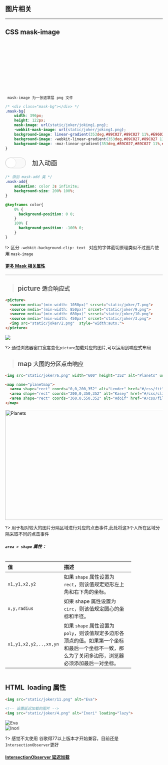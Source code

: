 ## 图片相关

---

## CSS  mask-image

<br>

<div class="mask-bg"></div>

<br>

 ` mask-image 为一张遮罩层 png 文件`



```css
/* <div class="mask-bg"></div> */
.mask-bg{
    width: 396px;
    height: 122px;
    mask-image: url(static/joker/joking1.png);
    -webkit-mask-image: url(static/joker/joking1.png);
    background-image: linear-gradient(353deg,#89C027,#89C027 11%,#E96036 26%,#E96036 41%,#FEF158 74%,#FEF158 66%,#76C5EE 79%);
    background-image: -webkit-linear-gradient(353deg,#89C027,#89C027 11%,#E96036 26%,#E96036 41%,#FEF158 74%,#FEF158 66%,#76C5EE 79%);
    background-image: -moz-linear-gradient(353deg,#89C027,#89C027 11%,#E96036 26%,#E96036 41%,#FEF158 74%,#FEF158 66%,#76C5EE 79%);
}
```


<div class="switch-box" >
    <div class="switch">
        <input type="checkbox" checked id="mask-image" style="display: none" />
        <label for="mask-image">
            <div></div>
        </label>
    </div>
    <span>加入动画</span>
</div>

```css
/* 添加 mask-add 类 */
.mask-add{
    animation: color 3s infinite;
    background-size: 200% 100%;
}

@keyframes color{
    0% {
      background-position: 0 0;
    }
    100% {
      background-position: -100% 0;
    }
}
```



!> 区分 `-webkit-background-clip: text ` 对应的字体截切原理类似不过图片使用 ` mask-image `

#### [更多 Mask 相关属性](css/mask)

---

> ## picture `适合响应式`


```html
<picture>
  <source media="(min-width: 1050px)" srcset="static/joker/7.png">
  <source media="(min-width: 850px)" srcset="static/joker/9.png">
  <source media="(min-width: 680px)" srcset="static/joker/10.png">
  <source media="(min-width: 450px)" srcset="static/joker/3.png">
  <img src="static/joker/2.png"  style="width:auto;">
</picture>
```

<picture>
  <source media="(min-width: 1050px)" srcset="static/joker/7.png">
  <source media="(min-width: 850px)" srcset="static/joker/9.png">
  <source media="(min-width: 680px)" srcset="static/joker/10.png">
  <source media="(min-width: 450px)" srcset="static/joker/3.png">
  <img src="static/joker/2.png"  style="width:auto;">
</picture>


?>  通过浏览器窗口宽度变化`picture`加载对应的图片,可以运用到响应式布局


> ## map `大图的分区点击响应`

```html
<img src="static/joker/6.png" width="600" height="352" alt="Planets" usemap="#planetmap">

<map name="planetmap">
  <area shape="rect" coords="0,0,200,352" alt="Lender" href="#/css/fit" target="_blank">
  <area shape="rect" coords="200,0,350,352" alt="Kasey" href="#/css/clip" target="_blank">
  <area shape="rect" coords="360,0,550,352" alt="Adoif" href="#/css/filter" target="_blank">
</map>
```

<img src="static/joker/6.png" width="600" height="352" alt="Planets" usemap="#planetmap">

<map name="planetmap">
  <area shape="rect" coords="0,0,200,352" alt="Lender" href="#/css/fit" target="_blank">
  <area shape="rect" coords="200,0,350,352" alt="Kasey" href="#/css/clip" target="_blank">
  <area shape="rect" coords="360,0,550,352" alt="Adoif" href="#/css/filter" target="_blank">
</map>

?> 用于相对较大的图片分隔区域进行对应的点击事件,此处将这3个人所在区域分隔采取不同的点击事件


##### `area > shape` 属性：

<div class="event-loop-flex">

| 值                     | 描述                                                                                                                                             |
| :--------------------- | :----------------------------------------------------------------------------------------------------------------------------------------------- |
| `x1,y1,x2,y2`          | 如果 `shape` 属性设置为 `rect`，则该值规定矩形左上角和右下角的坐标。                                                                             |
| `x,y,radius`           | 如果 shape 属性设置为 `circ`，则该值规定圆心的坐标和半径。                                                                                       |
| `x1,y1,x2,y2,..,xn,yn` | 如果 `shape` 属性设置为 `poly`，则该值规定多边形各顶点的值。如果第一个坐标和最后一个坐标不一致，那么为了关闭多边形，浏览器必须添加最后一对坐标。 |

</div>


## HTML <img> loading 属性

```html
<img src="static/joker/11.png" alt="Eva">
 
<!-- 设置延迟加载的图片 -->
<img src="static/joker/4.png" alt="Inori" loading="lazy">
```

<img src="static/joker/11.png" alt="Eva">

<br>
 
<!-- 设置延迟加载的图片 -->
<img src="static/joker/4.png" alt="Inori" loading="lazy">

?> 感觉不太使用 谷歌得77以上版本才开始兼容，目前还是`IntersectionObserver`更好

#### [IntersectionObserver 延迟加载](js/intersection)


<script>
const btn =  document.querySelector("#mask-image");
btn.addEventListener("click", e => {
    $(".mask-bg").toggleClass("mask-add");
});
</script>

<style>
/* @import url('static/css/code2.css'); */
.event-loop-flex{
    display:flex;
    justify-content: flex-start;
}
.event-loop-flex table{
    width:80%;
}

.mask-bg{
    mask-image: url(static/joker/joking1.png);
    -webkit-mask-image: url(static/joker/joking1.png);
    /* position: absolute; */
    width: 396px;
    height: 122px;
    background-image: linear-gradient(353deg,#89C027,#89C027 11%,#E96036 26%,#E96036 41%,#FEF158 74%,#FEF158 66%,#76C5EE 79%);
    background-image: -webkit-linear-gradient(353deg,#89C027,#89C027 11%,#E96036 26%,#E96036 41%,#FEF158 74%,#FEF158 66%,#76C5EE 79%);
    background-image: -moz-linear-gradient(353deg,#89C027,#89C027 11%,#E96036 26%,#E96036 41%,#FEF158 74%,#FEF158 66%,#76C5EE 79%);
}

.mask-add{
    animation: color 3s infinite;
    background-size: 200% 100%;
}

@keyframes color{
        0%{
            background-position: 0 0;
        }
        100%{
            background-position: -100% 0;
        }
}

/* 按钮开始 */

.switch-box{
    display:flex;
    align-items:center;
}
.switch-box>span{
    font-size:20px;
    font-family: 'Comic Sans MS', cursive;
    margin-left:10px;
    padding: 10px;
}
.switch>label {
  display: flex;
  border-radius: 99px;
  height: 32px;
  width: 64px;
  background-color: #3ce7b8;
  border: 1px solid #3ce7b8;
  justify-content: flex-end;
}

.switch>input[type=checkbox]:checked+label {
  background-color: #f9f9f9;
  border: 1px solid #c5c5c5;
  justify-content: flex-start;
}

.switch>label>div {
  border-radius: 9999px;
  width: 32px;
  background-color: #FFF;
  border: 1px solid rgba(0, 0, 0, .1);
}

.switch>input[type=checkbox]:checked+label>div {
  border: 1px solid rgba(156, 156, 156, 0.3);
}
/* 按钮结束 */
</style>